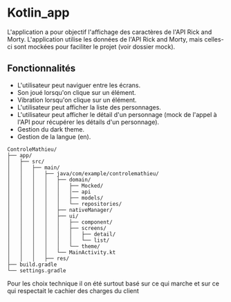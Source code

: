 # Kotlin_app
L'application a pour objectif l'affichage des caractères de l'API Rick and Morty.
L'application utilise les données de l'API Rick and Morty, mais celles-ci sont mockées pour faciliter le projet (voir dossier mock).

## Fonctionnalités
- L'utilisateur peut naviguer entre les écrans.
- Son joué lorsqu'on clique sur un élément.
- Vibration lorsqu'on clique sur un élément.
- L'utilisateur peut afficher la liste des personnages.
- L'utilisateur peut afficher le détail d'un personnage (mock de l'appel à l'API pour récupérer les détails d'un personnage).
- Gestion du dark theme.
- Gestion de la langue (en).
```
ControleMathieu/
├── app/
│   ├── src/
│   │   ├── main/
│   │   │   ├── java/com/example/controlemathieu/
│   │   │   │   ├── domain/
│   │   │   │   │   ├── Mocked/
│   │   │   │   │   │── api
│   │   │   │   │   ├── models/
│   │   │   │   │   └── repositories/
│   │   │   │   ├── nativeManager/
│   │   │   │   ├── ui/
│   │   │   │   │   ├── component/
│   │   │   │   │   ├── screens/
│   │   │   │   │   │   ├── detail/
│   │   │   │   │   │   └── list/
│   │   │   │   │   └── theme/
│   │   │   │   └── MainActivity.kt
│   │   │   ├── res/
├── build.gradle
└── settings.gradle
```
Pour les choix technique il on été surtout basé sur ce qui marche et sur ce qui respectait le cachier des charges du client
